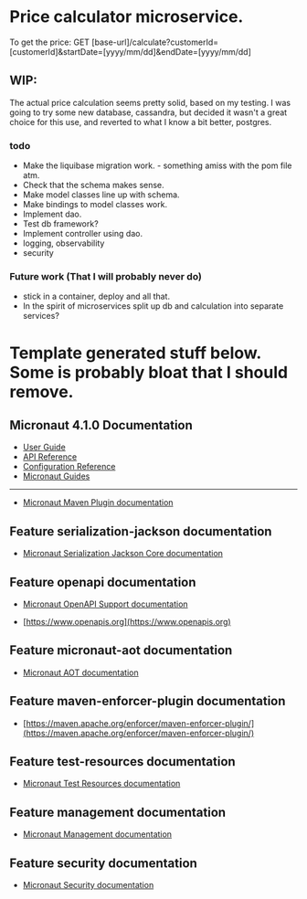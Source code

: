 # Price calculator microservice.

To get the price:
GET [base-url]/calculate?customerId=[customerId]&startDate=[yyyy/mm/dd]&endDate=[yyyy/mm/dd]

## WIP:
The actual price calculation seems pretty solid, based on my testing.
I was going to try some new database, cassandra, but decided it wasn't a great choice for this use, and reverted to what I know a bit better, postgres.

### todo
- Make the liquibase migration work. - something amiss with the pom file atm.
- Check that the schema makes sense.
- Make model classes line up with schema.
- Make bindings to model classes work.
- Implement dao.
- Test db framework?
- Implement controller using dao.
- logging, observability
- security

### Future work (That I will probably never do)
- stick in a container, deploy and all that.
- In the spirit of microservices split up db and calculation into separate services?

# Template generated stuff below. Some is probably bloat that I should remove.

## Micronaut 4.1.0 Documentation

- [User Guide](https://docs.micronaut.io/4.1.0/guide/index.html)
- [API Reference](https://docs.micronaut.io/4.1.0/api/index.html)
- [Configuration Reference](https://docs.micronaut.io/4.1.0/guide/configurationreference.html)
- [Micronaut Guides](https://guides.micronaut.io/index.html)

---

- [Micronaut Maven Plugin documentation](https://micronaut-projects.github.io/micronaut-maven-plugin/latest/)

## Feature serialization-jackson documentation

- [Micronaut Serialization Jackson Core documentation](https://micronaut-projects.github.io/micronaut-serialization/latest/guide/)

## Feature openapi documentation

- [Micronaut OpenAPI Support documentation](https://micronaut-projects.github.io/micronaut-openapi/latest/guide/index.html)

- [https://www.openapis.org](https://www.openapis.org)

## Feature micronaut-aot documentation

- [Micronaut AOT documentation](https://micronaut-projects.github.io/micronaut-aot/latest/guide/)

## Feature maven-enforcer-plugin documentation

- [https://maven.apache.org/enforcer/maven-enforcer-plugin/](https://maven.apache.org/enforcer/maven-enforcer-plugin/)

## Feature test-resources documentation

- [Micronaut Test Resources documentation](https://micronaut-projects.github.io/micronaut-test-resources/latest/guide/)

## Feature management documentation

- [Micronaut Management documentation](https://docs.micronaut.io/latest/guide/index.html#management)

## Feature security documentation

- [Micronaut Security documentation](https://micronaut-projects.github.io/micronaut-security/latest/guide/index.html)


